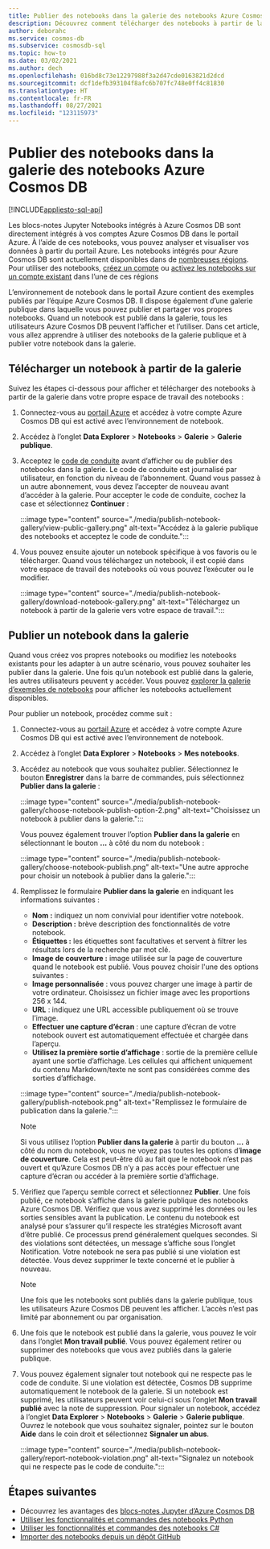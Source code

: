 ```yaml
---
title: Publier des notebooks dans la galerie des notebooks Azure Cosmos DB
description: Découvrez comment télécharger des notebooks à partir de la galerie publique, les modifier et publier vos propres notebooks dans la galerie.
author: deborahc
ms.service: cosmos-db
ms.subservice: cosmosdb-sql
ms.topic: how-to
ms.date: 03/02/2021
ms.author: dech
ms.openlocfilehash: 016bd8c73e12297988f3a2d47cde0163821d2dcd
ms.sourcegitcommit: dcf1defb393104f8afc6b707fc748e0ff4c81830
ms.translationtype: HT
ms.contentlocale: fr-FR
ms.lasthandoff: 08/27/2021
ms.locfileid: "123115973"
---
```

# <a name="publish-notebooks-to-the-azure-cosmos-db-notebook-gallery"></a>Publier des notebooks dans la galerie des notebooks Azure Cosmos DB
[!INCLUDE[appliesto-sql-api](../includes/appliesto-sql-api.md)]

Les blocs-notes Jupyter Notebooks intégrés à Azure Cosmos DB sont directement intégrés à vos comptes Azure Cosmos DB dans le portail Azure. À l’aide de ces notebooks, vous pouvez analyser et visualiser vos données à partir du portail Azure. Les notebooks intégrés pour Azure Cosmos DB sont actuellement disponibles dans de [nombreuses régions](https://azure.microsoft.com/global-infrastructure/services/?products=cosmos-db&regions=all). Pour utiliser des notebooks, [créez un compte](create-cosmosdb-resources-portal.md) ou [activez les notebooks sur un compte existant](enable-notebooks.md) dans l’une de ces régions

L’environnement de notebook dans le portail Azure contient des exemples publiés par l’équipe Azure Cosmos DB. Il dispose également d’une galerie publique dans laquelle vous pouvez publier et partager vos propres notebooks. Quand un notebook est publié dans la galerie, tous les utilisateurs Azure Cosmos DB peuvent l’afficher et l’utiliser. Dans cet article, vous allez apprendre à utiliser des notebooks de la galerie publique et à publier votre notebook dans la galerie.

## <a name="download-a-notebook-from-the-gallery"></a>Télécharger un notebook à partir de la galerie

Suivez les étapes ci-dessous pour afficher et télécharger des notebooks à partir de la galerie dans votre propre espace de travail des notebooks :

1. Connectez-vous au [portail Azure](https://portal.azure.com/) et accédez à votre compte Azure Cosmos DB qui est activé avec l’environnement de notebook.

1. Accédez à l’onglet **Data Explorer** > **Notebooks** > **Galerie** > **Galerie publique**.

1. Acceptez le [code de conduite](https://azure.microsoft.com/support/legal/cosmos-db-public-gallery-code-of-conduct/) avant d’afficher ou de publier des notebooks dans la galerie. Le code de conduite est journalisé par utilisateur, en fonction du niveau de l’abonnement. Quand vous passez à un autre abonnement, vous devez l’accepter de nouveau avant d’accéder à la galerie. Pour accepter le code de conduite, cochez la case et sélectionnez **Continuer** :

   :::image type="content" source="./media/publish-notebook-gallery/view-public-gallery.png" alt-text="Accédez à la galerie publique des notebooks et acceptez le code de conduite.":::

1. Vous pouvez ensuite ajouter un notebook spécifique à vos favoris ou le télécharger. Quand vous téléchargez un notebook, il est copié dans votre espace de travail des notebooks où vous pouvez l’exécuter ou le modifier.

   :::image type="content" source="./media/publish-notebook-gallery/download-notebook-gallery.png" alt-text="Téléchargez un notebook à partir de la galerie vers votre espace de travail.":::

## <a name="publish-a-notebook-to-the-gallery"></a>Publier un notebook dans la galerie

Quand vous créez vos propres notebooks ou modifiez les notebooks existants pour les adapter à un autre scénario, vous pouvez souhaiter les publier dans la galerie. Une fois qu’un notebook est publié dans la galerie, les autres utilisateurs peuvent y accéder. Vous pouvez [explorer la galerie d’exemples de notebooks](https://cosmos.azure.com/gallery.html) pour afficher les notebooks actuellement disponibles.

Pour publier un notebook, procédez comme suit :

1. Connectez-vous au [portail Azure](https://portal.azure.com/) et accédez à votre compte Azure Cosmos DB qui est activé avec l’environnement de notebook.

1. Accédez à l’onglet **Data Explorer** > **Notebooks** > **Mes notebooks**.

1. Accédez au notebook que vous souhaitez publier. Sélectionnez le bouton **Enregistrer** dans la barre de commandes, puis sélectionnez **Publier dans la galerie** :

   :::image type="content" source="./media/publish-notebook-gallery/choose-notebook-publish-option-2.png" alt-text="Choisissez un notebook à publier dans la galerie.":::

   Vous pouvez également trouver l’option **Publier dans la galerie** en sélectionnant le bouton **...** à côté du nom du notebook :

   :::image type="content" source="./media/publish-notebook-gallery/choose-notebook-publish.png" alt-text="Une autre approche pour choisir un notebook à publier dans la galerie.":::

1. Remplissez le formulaire **Publier dans la galerie** en indiquant les informations suivantes :

   * **Nom :** indiquez un nom convivial pour identifier votre notebook.
   * **Description :** brève description des fonctionnalités de votre notebook.
   * **Étiquettes :** les étiquettes sont facultatives et servent à filtrer les résultats lors de la recherche par mot clé.
   * **Image de couverture :** image utilisée sur la page de couverture quand le notebook est publié. Vous pouvez choisir l'une des options suivantes :
   * **Image personnalisée** : vous pouvez charger une image à partir de votre ordinateur. Choisissez un fichier image avec les proportions 256 x 144.
   * **URL** : indiquez une URL accessible publiquement où se trouve l’image.
   * **Effectuer une capture d’écran** : une capture d’écran de votre notebook ouvert est automatiquement effectuée et chargée dans l’aperçu.
   * **Utilisez la première sortie d’affichage** : sortie de la première cellule ayant une sortie d’affichage. Les cellules qui affichent uniquement du contenu Markdown/texte ne sont pas considérées comme des sorties d’affichage.

   :::image type="content" source="./media/publish-notebook-gallery/publish-notebook.png" alt-text="Remplissez le formulaire de publication dans la galerie.":::

   > [!NOTE]
   > Si vous utilisez l’option **Publier dans la galerie** à partir du bouton **...** à côté du nom du notebook, vous ne voyez pas toutes les options d’**image de couverture**. Cela est peut-être dû au fait que le notebook n’est pas ouvert et qu’Azure Cosmos DB n’y a pas accès pour effectuer une capture d’écran ou accéder à la première sortie d’affichage.

1. Vérifiez que l’aperçu semble correct et sélectionnez **Publier**. Une fois publié, ce notebook s’affiche dans la galerie publique des notebooks Azure Cosmos DB. Vérifiez que vous avez supprimé les données ou les sorties sensibles avant la publication. Le contenu du notebook est analysé pour s’assurer qu’il respecte les stratégies Microsoft avant d’être publié. Ce processus prend généralement quelques secondes. Si des violations sont détectées, un message s’affiche sous l’onglet Notification. Votre notebook ne sera pas publié si une violation est détectée. Vous devez supprimer le texte concerné et le publier à nouveau.

   > [!NOTE]
   > Une fois que les notebooks sont publiés dans la galerie publique, tous les utilisateurs Azure Cosmos DB peuvent les afficher. L’accès n’est pas limité par abonnement ou par organisation.

1. Une fois que le notebook est publié dans la galerie, vous pouvez le voir dans l’onglet **Mon travail publié**. Vous pouvez également retirer ou supprimer des notebooks que vous avez publiés dans la galerie publique.

1. Vous pouvez également signaler tout notebook qui ne respecte pas le code de conduite. Si une violation est détectée, Cosmos DB supprime automatiquement le notebook de la galerie. Si un notebook est supprimé, les utilisateurs peuvent voir celui-ci sous l’onglet **Mon travail publié** avec la note de suppression. Pour signaler un notebook, accédez à l’onglet **Data Explorer** > **Notebooks** > **Galerie** > **Galerie publique**. Ouvrez le notebook que vous souhaitez signaler, pointez sur le bouton **Aide** dans le coin droit et sélectionnez **Signaler un abus**.

   :::image type="content" source="./media/publish-notebook-gallery/report-notebook-violation.png" alt-text="Signalez un notebook qui ne respecte pas le code de conduite.":::

## <a name="next-steps"></a>Étapes suivantes

* Découvrez les avantages des [blocs-notes Jupyter d’Azure Cosmos DB](../cosmosdb-jupyter-notebooks.md)
* [Utiliser les fonctionnalités et commandes des notebooks Python](use-python-notebook-features-and-commands.md)
* [Utiliser les fonctionnalités et commandes des notebooks C#](use-csharp-notebook-features-and-commands.md)
* [Importer des notebooks depuis un dépôt GitHub](import-github-notebooks.md)
